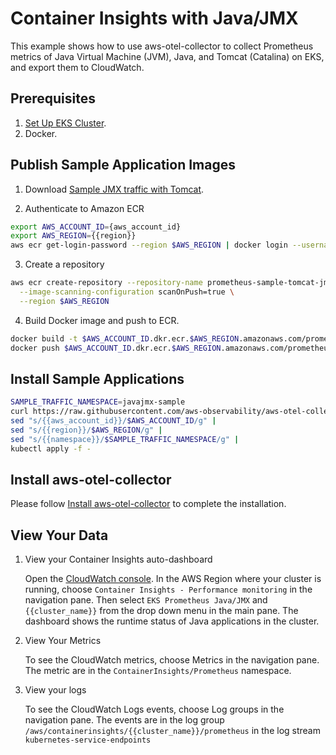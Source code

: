 # Container Insights with Java/JMX

This example shows how to use aws-otel-collector to collect Prometheus metrics of Java Virtual Machine (JVM), Java, and
Tomcat (Catalina) on EKS, and export them to CloudWatch.

## Prerequisites

1. [Set Up EKS Cluster](setup-eks.md).
2. Docker.

## Publish Sample Application Images

1. Download [Sample JMX traffic with Tomcat](https://github.com/aws-observability/aws-otel-test-framework/tree/terraform/sample-apps/jmx#sample-jmx-traffic-with-tomcat).

2. Authenticate to Amazon ECR

```bash
export AWS_ACCOUNT_ID={aws_account_id}
export AWS_REGION={{region}}
aws ecr get-login-password --region $AWS_REGION | docker login --username AWS --password-stdin $AWS_ACCOUNT_ID.dkr.ecr.$AWS_REGION.amazonaws.com
```

3. Create a repository

```bash
aws ecr create-repository --repository-name prometheus-sample-tomcat-jmx \
  --image-scanning-configuration scanOnPush=true \
  --region $AWS_REGION 
```

4. Build Docker image and push to ECR.

```bash
docker build -t $AWS_ACCOUNT_ID.dkr.ecr.$AWS_REGION.amazonaws.com/prometheus-sample-tomcat-jmx:latest .
docker push $AWS_ACCOUNT_ID.dkr.ecr.$AWS_REGION.amazonaws.com/prometheus-sample-tomcat-jmx:latest 
```

## Install Sample Applications

```bash
SAMPLE_TRAFFIC_NAMESPACE=javajmx-sample
curl https://raw.githubusercontent.com/aws-observability/aws-otel-collector/main/examples/eks/eks-containerinsight-javajmx-sample.yaml | 
sed "s/{{aws_account_id}}/$AWS_ACCOUNT_ID/g" |
sed "s/{{region}}/$AWS_REGION/g" |
sed "s/{{namespace}}/$SAMPLE_TRAFFIC_NAMESPACE/g" | 
kubectl apply -f -
```

## Install aws-otel-collector

Please follow [Install aws-otel-collector](container-insight-install-aoc.md) to complete the installation.

## View Your Data

1. View your Container Insights auto-dashboard

   Open the [CloudWatch console](https://console.aws.amazon.com/cloudwatch/). In the AWS Region where your cluster is
   running, choose `Container Insights - Performance monitoring` in the navigation pane. Then
   select `EKS Prometheus Java/JMX` and `{{cluster_name}}` from the drop down menu in the main pane. The dashboard shows
   the runtime status of Java applications in the cluster.

2. View Your Metrics

   To see the CloudWatch metrics, choose Metrics in the navigation pane. The metric are in the
   `ContainerInsights/Prometheus` namespace.

3. View your logs

   To see the CloudWatch Logs events, choose Log groups in the navigation pane. The events are in the log group
   `/aws/containerinsights/{{cluster_name}}/prometheus` in the log stream `kubernetes-service-endpoints`

